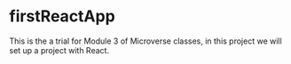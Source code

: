 # firstReactApp
This is the a trial for Module 3 of Microverse classes, in this project we will set up a project with React.
